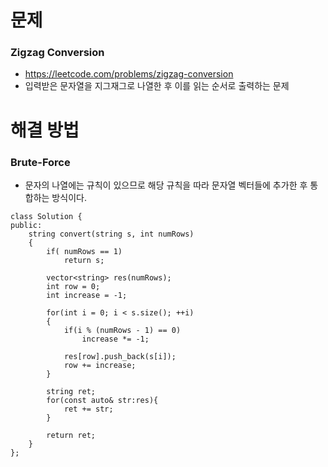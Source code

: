 
# 문제

### Zigzag Conversion
 - https://leetcode.com/problems/zigzag-conversion
 - 입력받은 문자열을 지그재그로 나열한 후 이를 읽는 순서로 출력하는 문제


# 해결 방법

### Brute-Force
 - 문자의 나열에는 규칙이 있으므로 해당 규칙을 따라 문자열 벡터들에 추가한 후 통합하는 방식이다.

```
class Solution {
public:
    string convert(string s, int numRows) 
    {
        if( numRows == 1)
            return s;

        vector<string> res(numRows);
        int row = 0;
        int increase = -1;

        for(int i = 0; i < s.size(); ++i)
        {
            if(i % (numRows - 1) == 0)
                increase *= -1;

            res[row].push_back(s[i]);
            row += increase;
        }

        string ret;
        for(const auto& str:res){
            ret += str;
        }

        return ret;
    }
};
```